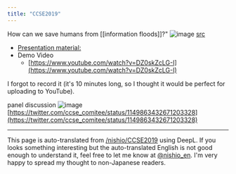 ```yaml
---
title: "CCSE2019"
---
```


How can we save humans from [[information floods]]?"
![image](https://gyazo.com/01d7e2ddb013cc1f8a1b42d74ace7b13/thumb/1000)
[src](https://twitter.com/ccse_comitee/status/1149871567024689152)

- [Presentation material:](https://www.dropbox.com/s/ujhyz7qy3r3hehj/CCSE.pdf?dl=0)
- Demo Video
    - [https://www.youtube.com/watch?v=DZ0skZcLG-I](https://www.youtube.com/watch?v=DZ0skZcLG-I)

I forgot to record it (it's 10 minutes long, so I thought it would be perfect for uploading to YouTube).

panel discussion
![image](https://gyazo.com/d02c3fd944311e56eb2f1d98b6dd4ded/thumb/1000)
[https://twitter.com/ccse_comitee/status/1149863432671203328](https://twitter.com/ccse_comitee/status/1149863432671203328)

---
This page is auto-translated from [/nishio/CCSE2019](https://scrapbox.io/nishio/CCSE2019) using DeepL. If you looks something interesting but the auto-translated English is not good enough to understand it, feel free to let me know at [@nishio_en](https://twitter.com/nishio_en). I'm very happy to spread my thought to non-Japanese readers.